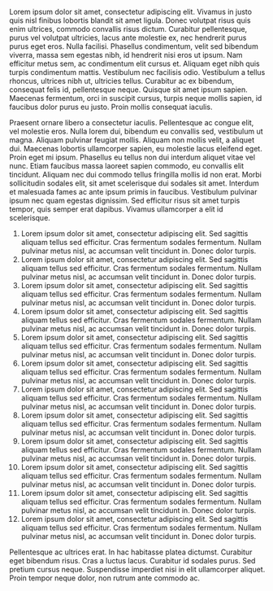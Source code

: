 Lorem ipsum dolor sit amet, consectetur adipiscing elit. Vivamus in justo quis nisl finibus lobortis blandit sit amet ligula. Donec volutpat risus quis enim ultrices, commodo convallis risus dictum. Curabitur pellentesque, purus vel volutpat ultricies, lacus ante molestie ex, nec hendrerit purus purus eget eros. Nulla facilisi. Phasellus condimentum, velit sed bibendum viverra, massa sem egestas nibh, id hendrerit nisi eros ut ipsum. Nam efficitur metus sem, ac condimentum elit cursus et. Aliquam eget nibh quis turpis condimentum mattis. Vestibulum nec facilisis odio. Vestibulum a tellus rhoncus, ultrices nibh ut, ultricies tellus. Curabitur ac ex bibendum, consequat felis id, pellentesque neque. Quisque sit amet ipsum sapien. Maecenas fermentum, orci in suscipit cursus, turpis neque mollis sapien, id faucibus dolor purus eu justo. Proin mollis consequat iaculis.

Praesent ornare libero a consectetur iaculis. Pellentesque ac congue elit, vel molestie eros. Nulla lorem dui, bibendum eu convallis sed, vestibulum ut magna. Aliquam pulvinar feugiat mollis. Aliquam non mollis velit, a aliquet dui. Maecenas lobortis ullamcorper sapien, eu molestie lacus eleifend eget. Proin eget mi ipsum. Phasellus eu tellus non dui interdum aliquet vitae vel nunc. Etiam faucibus massa laoreet sapien commodo, eu convallis elit tincidunt. Aliquam nec dui commodo tellus fringilla mollis id non erat. Morbi sollicitudin sodales elit, sit amet scelerisque dui sodales sit amet. Interdum et malesuada fames ac ante ipsum primis in faucibus. Vestibulum pulvinar ipsum nec quam egestas dignissim. Sed efficitur risus sit amet turpis tempor, quis semper erat dapibus. Vivamus ullamcorper a elit id scelerisque.

1. Lorem ipsum dolor sit amet, consectetur adipiscing elit. Sed sagittis aliquam tellus sed efficitur. Cras fermentum sodales fermentum. Nullam pulvinar metus nisl, ac accumsan velit tincidunt in. Donec dolor turpis.
2. Lorem ipsum dolor sit amet, consectetur adipiscing elit. Sed sagittis aliquam tellus sed efficitur. Cras fermentum sodales fermentum. Nullam pulvinar metus nisl, ac accumsan velit tincidunt in. Donec dolor turpis.
3. Lorem ipsum dolor sit amet, consectetur adipiscing elit. Sed sagittis aliquam tellus sed efficitur. Cras fermentum sodales fermentum. Nullam pulvinar metus nisl, ac accumsan velit tincidunt in. Donec dolor turpis.
1. Lorem ipsum dolor sit amet, consectetur adipiscing elit. Sed sagittis aliquam tellus sed efficitur. Cras fermentum sodales fermentum. Nullam pulvinar metus nisl, ac accumsan velit tincidunt in. Donec dolor turpis.
2. Lorem ipsum dolor sit amet, consectetur adipiscing elit. Sed sagittis aliquam tellus sed efficitur. Cras fermentum sodales fermentum. Nullam pulvinar metus nisl, ac accumsan velit tincidunt in. Donec dolor turpis.
3. Lorem ipsum dolor sit amet, consectetur adipiscing elit. Sed sagittis aliquam tellus sed efficitur. Cras fermentum sodales fermentum. Nullam pulvinar metus nisl, ac accumsan velit tincidunt in. Donec dolor turpis.
1. Lorem ipsum dolor sit amet, consectetur adipiscing elit. Sed sagittis aliquam tellus sed efficitur. Cras fermentum sodales fermentum. Nullam pulvinar metus nisl, ac accumsan velit tincidunt in. Donec dolor turpis.
2. Lorem ipsum dolor sit amet, consectetur adipiscing elit. Sed sagittis aliquam tellus sed efficitur. Cras fermentum sodales fermentum. Nullam pulvinar metus nisl, ac accumsan velit tincidunt in. Donec dolor turpis.
3. Lorem ipsum dolor sit amet, consectetur adipiscing elit. Sed sagittis aliquam tellus sed efficitur. Cras fermentum sodales fermentum. Nullam pulvinar metus nisl, ac accumsan velit tincidunt in. Donec dolor turpis.
1. Lorem ipsum dolor sit amet, consectetur adipiscing elit. Sed sagittis aliquam tellus sed efficitur. Cras fermentum sodales fermentum. Nullam pulvinar metus nisl, ac accumsan velit tincidunt in. Donec dolor turpis.
2. Lorem ipsum dolor sit amet, consectetur adipiscing elit. Sed sagittis aliquam tellus sed efficitur. Cras fermentum sodales fermentum. Nullam pulvinar metus nisl, ac accumsan velit tincidunt in. Donec dolor turpis.
3. Lorem ipsum dolor sit amet, consectetur adipiscing elit. Sed sagittis aliquam tellus sed efficitur. Cras fermentum sodales fermentum. Nullam pulvinar metus nisl, ac accumsan velit tincidunt in. Donec dolor turpis.

Pellentesque ac ultrices erat. In hac habitasse platea dictumst. Curabitur eget bibendum risus. Cras a luctus lacus. Curabitur id sodales purus. Sed pretium cursus neque. Suspendisse imperdiet nisi in elit ullamcorper aliquet. Proin tempor neque dolor, non rutrum ante commodo ac.
